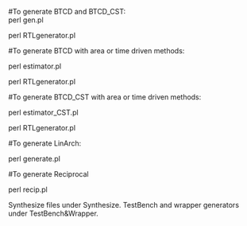 #To generate BTCD and BTCD_CST:  
perl gen.pl

perl RTLgenerator.pl
    
    
#To generate BTCD with area or time driven methods:
 
perl estimator.pl

perl RTLgenerator.pl
 
 
#To generate BTCD_CST with area or time driven methods:
 
perl estimator_CST.pl

perl RTLgenerator.pl
 
 
#To generate LinArch:
 
perl generate.pl
 
 
#To generate Reciprocal
 
perl recip.pl


Synthesize files under Synthesize.
TestBench and wrapper generators under TestBench&Wrapper.
 
